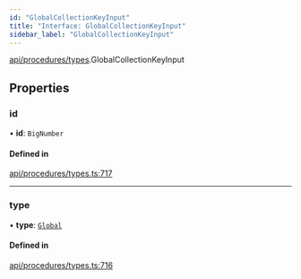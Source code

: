 ```yaml
---
id: "GlobalCollectionKeyInput"
title: "Interface: GlobalCollectionKeyInput"
sidebar_label: "GlobalCollectionKeyInput"
---
```


[api/procedures/types](../../../../../modules/API/Procedures/Types/Types.md).GlobalCollectionKeyInput

## Properties

### id

• **id**: `BigNumber`

#### Defined in

[api/procedures/types.ts:717](https://github.com/PolymeshAssociation/polymesh-sdk/blob/0dbd0ebd0/src/api/procedures/types.ts#L717)

___

### type

• **type**: [`Global`](../../../../../enums/API/Entities/MetadataEntry/Types/MetadataType/MetadataType.md#global)

#### Defined in

[api/procedures/types.ts:716](https://github.com/PolymeshAssociation/polymesh-sdk/blob/0dbd0ebd0/src/api/procedures/types.ts#L716)
